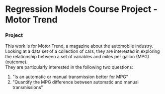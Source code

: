 Regression Models Course Project - Motor Trend
==============================================

### Project
This  work is for Motor Trend, a magazine about the automobile industry. Looking at a data set of a collection of cars, they are interested in exploring the relationship between a set of variables and miles per gallon (MPG) (outcome).  
They are particularly interested in the following two questions:  
1. "Is an automatic or manual transmission better for MPG"  
2. "Quantify the MPG difference between automatic and manual transmissions"
  
